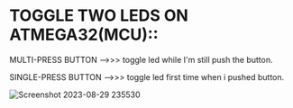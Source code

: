 # TOGGLE TWO LEDS ON ATMEGA32(MCU)::


MULTI-PRESS BUTTON -->>> toggle led while I'm still push the button.


SINGLE-PRESS BUTTON -->>> toggle led first time when i pushed button.


![Screenshot 2023-08-29 235530](https://github.com/mohamedayman130/Mastering-Embedded-System/assets/117905345/85cbbd37-4163-474b-883d-15442ffa5022)
